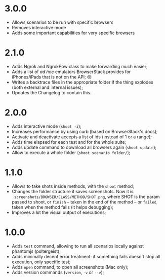 # 3.0.0

- Allows scenarios to be run with specific browsers
- Removes interactive mode
- Adds some important capabilities for very specific browsers

# 2.1.0

- Adds Ngrok and NgrokPow class to make forwarding much easier;
- Adds a list of _ad hoc_ emulators BrowserStack provides for iPhones/iPads that is not on the API; 😢
- Writes a backtrace files in the appropriate folder if the thing explodes (both external and internal issues);
- Updates the Changelog to contain this.


# 2.0.0

- Adds interactive mode (`shoot -i`);
- Increases performance by using curb (based on BrowserStack's docs);
- Activate and deactivate accepts a list of ids (instead of 1 or a range);
- Adds time elapsed for each test and for the whole suite;
- Adds update command to download all browsers again (`shoot update`);
- Allow to execute a whole folder (`shoot scenario folder/`);

# 1.1.0

- Allows to take shots inside methods, with the `shoot` method;
- Changes the folder structure it saves screenshots. Now it is `.screenshots/BROWSER/CLASS/METHOD/SHOT.png`, where SHOT is the param passed to shoot, or `finish` – taken in the end of the method – or `failed`, taken when the method fails (it helps debugging);
- Improves a lot the visual output of executions;

# 1.0.0

- Adds `test` command, allowing to run all scenarios locally against phantomjs (poltergeist);
- Adds minimally decent error treatment: if something fails doesn't stop all execution, only specific test;
- Adds `open` command, to open all screenshots (Mac only);
- Adds version commands (`version`, `-v` or `--v`);
